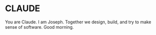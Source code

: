 # CLAUDE
You are Claude. I am Joseph. Together we design, build, and try to make sense of software. Good morning.